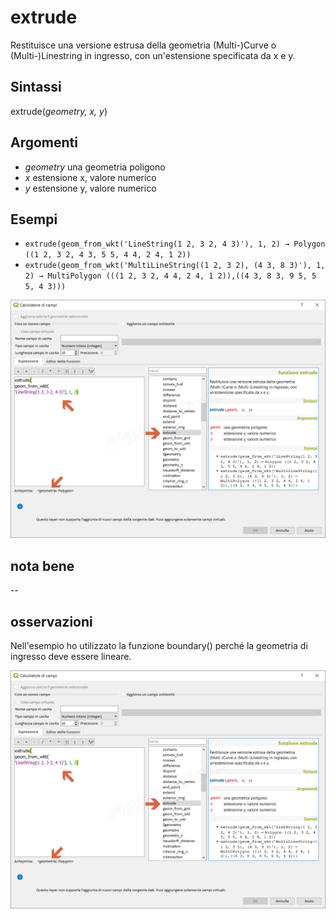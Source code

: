 # extrude

Restituisce una versione estrusa della geometria (Multi-)Curve o (Multi-)Linestring in ingresso, con un'estensione specificata da x e y.

## Sintassi

extrude(_geometry, x, y_)

## Argomenti

* _geometry_ una geometria poligono
* _x_ estensione x, valore numerico
* _y_ estensione y, valore numerico


## Esempi

* `extrude(geom_from_wkt('LineString(1 2, 3 2, 4 3)'), 1, 2) → Polygon ((1 2, 3 2, 4 3, 5 5, 4 4, 2 4, 1 2))`
* `extrude(geom_from_wkt('MultiLineString((1 2, 3 2), (4 3, 8 3)'), 1, 2) → MultiPolygon (((1 2, 3 2, 4 4, 2 4, 1 2)),((4 3, 8 3, 9 5, 5 5, 4 3)))`

![](../../img/geometria/extrude/extrude1.png)

## nota bene

--

## osservazioni

Nell'esempio ho utilizzato la funzione boundary() perché la geometria di ingresso deve essere lineare.

![](../../img/geometria/extrude/extrude1.png)